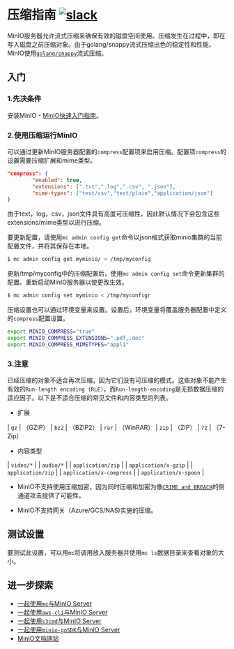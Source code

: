 # 压缩指南 [![slack](https://slack.min.io/slack?type=svg)](https://docs.min.io/docs/minio-quickstart-guide)

MinIO服务器允许流式压缩来确保有效的磁盘空间使用。压缩发生在过程中，即在写入磁盘之前压缩对象。由于golang/snappy流式压缩出色的稳定性和性能，MinIO使用[`golang/snappy`](https://github.com/golang/snappy)流式压缩。

## 入门

### 1.先决条件

安装MinIO - [MinIO快速入门指南](https://docs.min.io/cn/minio-quickstart-guide)。

### 2.使用压缩运行MinIO

可以通过更新MinIO服务器配置的`compress`配置项来启用压缩。配置项`compress`的设置需要压缩扩展和mime类型。

``` json
"compress": {
        "enabled": true,
        "extensions": [".txt",".log",".csv", ".json"],
        "mime-types": ["text/csv","text/plain","application/json"]
}
```

由于text，log，csv，json文件具有高度可压缩性，因此默认情况下会包含这些extensions/mime类型以进行压缩。

要更新配置，请使用`mc admin config get`命令以json格式获取minio集群的当前配置文件，并将其保存在本地。

```sh
$ mc admin config get myminio/ > /tmp/myconfig
```

更新/tmp/myconfig中的压缩配置后，使用`mc admin config set`命令更新集群的配置。重新启动MinIO服务器以使更改生效。

```sh
$ mc admin config set myminio < /tmp/myconfigr
```

压缩设置也可以通过环境变量来设置。设置后，环境变量将覆盖服务器配置中定义的`compress`配置设置。

``` bash
export MINIO_COMPRESS="true"
export MINIO_COMPRESS_EXTENSIONS=".pdf,.doc"
export MINIO_COMPRESS_MIMETYPES="appli"
```

### 3.注意

已经压缩的对象不适合再次压缩，因为它们没有可压缩的模式。这些对象不能产生有效的`Run-length encoding (RLE)`，而`Run-length-encoding`是无损数据压缩的适应因子。以下是不适合压缩的常见文件和内容类型的列表。

- 扩展

| `gz` | （GZIP）
| `bz2` | （BZIP2）
| `rar` | （WinRAR）
| `zip` | （ZIP）
| `7z` | （7-Zip）


- 内容类型

| `video/*` | 
| `audio/*` | 
| `application/zip` | 
| `application/x-gzip` | 
| `application/zip` | 
| `application/x-compress` | 
| `application/x-spoon` |

- MinIO不支持使用压缩加密，因为同时压缩和加密为像[`CRIME and BREACH`](https://en.wikipedia.org/wiki/CRIME)的侧通道攻击提供了可能性。 

- MinIO不支持网关（Azure/GCS/NAS)实施的压缩。

## 测试设置

要测试此设置，可以用`mc`将调用放入服务器并使用`mc ls`数据目录来查看对象的大小。

## 进一步探索

- [一起使用`mc`与MinIO Server](https://docs.min.io/cn/minio-client-quickstart-guide)
- [一起使用`aws-cli`与MinIO Server](https://docs.min.io/cn/aws-cli-with-minio)
- [一起使用`s3cmd`与MinIO Server](https://docs.min.io/cn/s3cmd-with-minio)
- [一起使用`minio-goSDK`与MinIO Server](https://docs.min.io/cn/golang-client-quickstart-guide)
- [MinIO文档网站](https://docs.min.io/cn)
